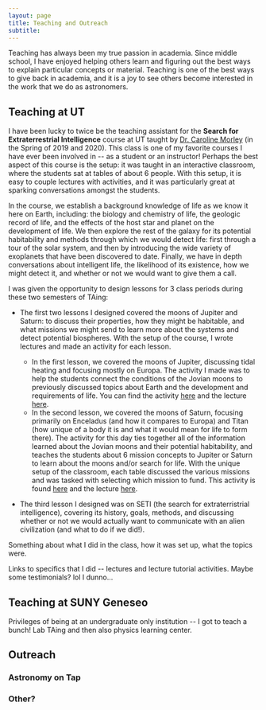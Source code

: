 ```yaml
---
layout: page
title: Teaching and Outreach
subtitle:
---
```


Teaching has always been my true passion in academia. Since middle school, I have enjoyed helping others learn and figuring out the best ways to explain particular concepts or material. Teaching is one of the best ways to give back in academia, and it is a joy to see others become interested in the work that we do as astronomers.

## Teaching at UT

I have been lucky to twice be the teaching assistant for the **Search for Extraterrestrial Intelligence** course at UT taught by [Dr. Caroline Morley](https://carolinemorley.com) (in the Spring of 2019 and 2020). This class is one of my favorite courses I have ever been involved in -- as a student or an instructor! Perhaps the best aspect of this course is the setup: it was taught in an interactive classroom, where the students sat at tables of about 6 people. With this setup, it is easy to couple lectures with activities, and it was particularly great at sparking conversations amongst the students.

In the course, we establish a background knowledge of life as we know it here on Earth, including: the biology and chemistry of life, the geologic record of life, and the effects of the host star and planet on the development of life. We then explore the rest of the galaxy for its potential habitability and methods through which we would detect life: first through a tour of the solar system, and then by introducing the wide variety of exoplanets that have been discovered to date. Finally, we have in depth conversations about intelligent life, the likelihood of its existence, how we might detect it, and whether or not we would want to give them a call.

I was given the opportunity to design lessons for 3 class periods during these two semesters of TAing:
  + The first two lessons I designed covered the moons of Jupiter and Saturn: to discuss their properties, how they might be habitable, and what missions we might send to learn more about the systems and detect potential biospheres. With the setup of the course, I wrote lectures and made an activity for each lesson.
    + In the first lesson, we covered the moons of Jupiter, discussing tidal heating and focusing mostly on Europa. The activity I made was to help the students connect the conditions of the Jovian moons to previously discussed topics about Earth and the development and requirements of life. You can find the activity [here](/assets/pubs/jovianmoons_activity.pdf) and the lecture [here](/assets/pubs/jovianmoons_lecture).
    + In the second lesson, we covered the moons of Saturn, focusing primarily on Enceladus (and how it compares to Europa) and Titan (how unique of a body it is and what it would mean for life to form there). The activity for this day ties together all of the information learned about the Jovian moons and their potential habitability, and teaches the students about 6 mission concepts to Jupiter or Saturn to learn about the moons and/or search for life. With the unique setup of the classroom, each table discussed the various missions and was tasked with selecting which mission to fund. This activity is found [here](/assets/pubs/jovianmissions_activity.pdf) and the lecture [here](/assets/pubs/jovianmissions_lecture).

  + The third lesson I designed was on SETI (the search for extraterristrial intelligence), covering its history, goals, methods, and discussing whether or not we would actually want to communicate with an alien civilization (and what to do if we did!).

Something about what I did in the class, how it was set up, what the topics were.

Links to specifics that I did -- lectures and lecture tutorial activities. Maybe some testimonials? lol I dunno...

## Teaching at SUNY Geneseo

Privileges of being at an undergraduate only institution -- I got to teach a bunch! Lab TAing and then also physics learning center.

## Outreach

### Astronomy on Tap

### Other?
